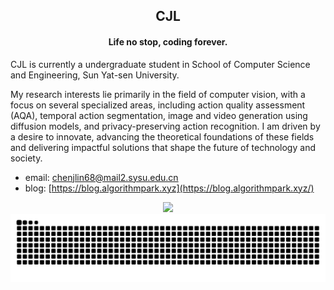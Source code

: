 <h2 align="center"> CJL </h2>

<h4 align="center">Life no stop, coding forever.</h4>

CJL is currently a undergraduate student in School of Computer Science and Engineering, Sun Yat-sen University.

My research interests lie primarily in the field of computer vision, with a focus on several specialized areas, including action quality assessment (AQA), temporal action segmentation, image and video generation using diffusion models, and privacy-preserving action recognition. I am driven by a desire to innovate, advancing the theoretical foundations of these fields and delivering impactful solutions that shape the future of technology and society.

- email: [chenjlin68@mail2.sysu.edu.cn](mailto:chenjlin68@mail2.sysu.edu.cn)
- blog: [https://blog.algorithmpark.xyz](https://blog.algorithmpark.xyz/)

<!-- <img width="200%" src="assets/hr.gif" /> -->

<!-- Most Used Languages -->

<div align="center"> <img src="https://github-readme-stats.vercel.app/api/top-langs/?username=CJL196&hide_title=true&hide_border=true&layout=compact&langs_count=6&text_color=000&icon_color=fff&bg_color=0,52fa5a,4dfcff,c64dff&theme=graywhite" /> </div>

<!-- Github Activity Graph -->

<!-- <div align="center"> <img src="https://github-readme-activity-graph.vercel.app/graph?username=CJL196&theme=react" /> </div> -->

<!--Contributions Graph--->

<picture>
  <source media="(prefers-color-scheme: dark)" srcset="https://raw.githubusercontent.com/CJL196/CJL196/refs/heads/output/github-snake-dark.svg" />
  <source media="(prefers-color-scheme: light)" srcset="https://raw.githubusercontent.com/CJL196/CJL196/refs/heads/output/github-snake.svg" />
  <img alt="github-snake" src="github-snake.svg" />
</picture>